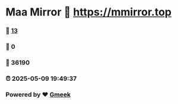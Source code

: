 # Maa Mirror :link: https://mmirror.top 
### :page_facing_up: [13](https://mmirror.top/tag.html) 
### :speech_balloon: 0 
### :hibiscus: 36190 
### :alarm_clock: 2025-05-09 19:49:37 
### Powered by :heart: [Gmeek](https://github.com/Meekdai/Gmeek)
